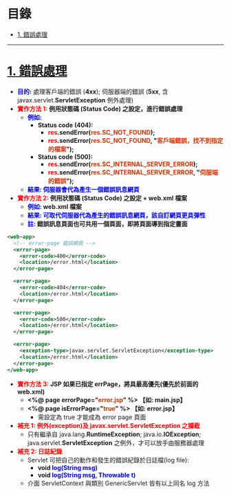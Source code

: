<h1 id="top">目錄</h1>

- [1. 錯誤處理](#s1)

---

# <a id='s1' class='md-title' href='#top'>1. 錯誤處理</a>

- **<span style='color:blue;'>目的:</span>** 處理客戶端的錯誤 (**4xx**); 伺服器端的錯誤 (**5xx**, 含 javax.servlet.**ServletException** 例外處理)
- **<span style='color:red;'>實作方法 1:</span> 例用狀態碼 (Status Code) 之設定，進行錯誤處理**
  - **<span style='color:blue;'>例如:</span>**
    - **Status code (404):**
      - **<span style='color:red;'>res</span>.sendError(<span style='color:#d23200;'>res.SC_NOT_FOUND</span>);**
      - **<span style='color:red;'>res</span>.sendError(<span style='color:#d23200;'>res.SC_NOT_FOUND</span>, "<span style='color:#d23200;'>客戶端錯誤，找不到指定的檔案</span>");**
    - **Status code (500):**
      - **<span style='color:red;'>res</span>.sendError(<span style='color:#d23200;'>res.SC_INTERNAL_SERVER_ERROR</span>);**
      - **<span style='color:red;'>res</span>.sendError(<span style='color:#d23200;'>res.SC_INTERNAL_SERVER_ERROR</span>, "<span style='color:#d23200;'>伺服端的錯誤</span>");**
  - **<span style='color:blue;'>結果: 伺服器會代為產生一個錯誤訊息網頁</span>**
- **<span style='color:red;'>實作方法 2:</span> 例用狀態碼 (Status Code) 之設定 + web.xml 檔案**
  - **<span style='color:blue;'>例如:</span> web.xml 檔案**
  - **<span style='color:blue;'>結果: 可取代伺服器代為產生的錯誤訊息網頁，該自訂網頁更具彈性</span>**
  - **<span style='color:blue;'>註:</span> 錯誤訊息頁面也可共用一個頁面，即將頁面導到指定畫面**

```xml
<web-app>
  <!-- error-page 錯誤網頁 -->
  <error-page>
    <error-code>400</error-code>
    <location>/error.html</location>
  </error-page>

  <error-page>
    <error-code>404</error-code>
    <location>/error.html</location>
  </error-page>

  <error-page>
    <error-code>500</error-code>
    <location>/error.html</location>
  </error-page>

  <error-page>
    <exception-type>javax.servlet.ServletException</exception-type>
    <location>/error.html</location>
  </error-page>
</web-app>
```

- **<span style='color:red;'>實作方法 3:</span> JSP 如果已指定 errPage，將具最高優先(優先於前面的 web.xml)**
  - **&lt;%@ page errorPage="<span style='color:#d23200;'>error.jsp</span>" %&gt; 【如: main.jsp】**
  - **&lt;%@ page isErrorPage="<span style='color:#d23200;'>true</span>" %&gt; 【如: error.jsp】**
    - 需設定為 true 才能成為 error page 頁面
- **<span style='color:red;'>補充 1: 例外(exception)及 javax.servlet.ServletException 之攔截</span>**
  - 只有繼承自 java.lang.**RuntimeException**; java.io.**IOException**; java.servlet.**ServletException** 之例外，才可以放手由服務器處理
- **<span style='color:red;'>補充 2: 日誌紀錄</span>**
  - Servlet 可把自己的動作和發生的錯誤紀錄於日誌檔(log file):
    - **void <span style='color:blue;'>log(String msg)</span>**
    - **void <span style='color:blue;'>log(String msg, Throwable t)</span>**
  - 介面 ServletContext 與類別 GenericServlet 皆有以上同名 log 方法
